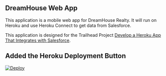 DreamHouse Web App
------------------

This application is a mobile web app for DreamHouse Realty. It will run on Heroku and use Heroku Connect to get data from Salesforce.

This application is designed for the Trailhead Project [Develop a Heroku App That Integrates with Salesforce](https://trailhead.salesforce.com/content/learn/projects/develop-heroku-applications).

<h2>Added the Heroku Deployment Button</h2>
<a href="https://heroku.com/deploy">
  <img src="https://www.herokucdn.com/deploy/button.svg" alt="Deploy">
</a>